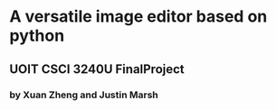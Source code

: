 # A versatile image editor based on python
## UOIT CSCI 3240U FinalProject 
### by Xuan Zheng and Justin Marsh

